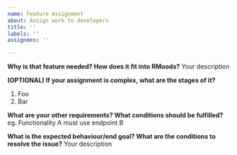 ```yaml
---
name: Feature Assignment
about: Assign work to developers
title: ''
labels: ''
assignees: ''

---
```


**Why is that feature needed? How does it fit into RMoods?**
Your description

**(OPTIONAL) If your assignment is complex, what are the stages of it?**
1. Foo
2. Bar

**What are your other requirements? What conditions should be fulfilled?**
eg. Functionality A must use endpoint B

**What is the expected behaviour/end goal? What are the conditions to resolve the issue?**
Your description
